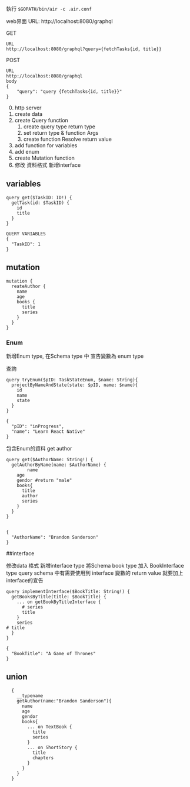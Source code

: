 
執行
`$GOPATH/bin/air -c .air.conf`

web界面
URL: http://localhost:8080/graphql

GET
```
URL
http://localhost:8080/graphql?query={fetchTasks{id, title}}
```


POST
```
URL
http://localhost:8080/graphql
body
{
	"query": "query {fetchTasks{id, title}}"
}
```


0. http server
1. create data
2. create Query function
    1. create query type return type
    2. set return type & function Args
    3. create function Resolve return value
3. add function for variables
4. add enum
5. create Mutation function
6. 修改 資料格式 新增interface

## variables
```
query get($TaskID: ID!) {
  getTask(id: $TaskID) {
    id
    title
  }
}

QUERY VARIABLES
{
  "TaskID": 1
}
```

## mutation
```
mutation {
  reateAuthor {
    name
    age
    books {
      title
      series
    }
  }
}
```

### Enum
新增Enum type, 在Schema type 中 宣告變數為 enum type

查詢

```
query tryEnum($pID: TaskStateEnum, $name: String){
  projectByNameAndState(state: $pID, name: $name){
    id
    name
    state
  }
}

{
  "pID": "inProgress",
  "name": "Learn React Native"
}

```
包含Enum的資料
get author
```
query get($AuthorName: String!) {
  getAuthorByName(name: $AuthorName) {
		name
    age
    gendor #return "male"
    books{
      title
      author
      series
    }
  }
}


{
  "AuthorName": "Brandon Sanderson"
}
```

##interface

修改data 格式
新增interface type
將Schema book type 加入 BookInterface type
query schema 中有需要使用到 interface 變數的 return value 就要加上interface的宣告

```
query implementInterface($BookTitle: String!) {
  getBooksByTitle(title: $BookTitle) {
    ... on getBookByTitleInterface {
      # series
      title
    }
	series
# title
  }
}

{
  "BookTitle": "A Game of Thrones"
}
```

## union
```
  {
    __typename
    getAuthor(name:"Brandon Sanderson"){
      name
      age
      gendor
      books{
        ... on TextBook {
          title
          series
        }
        ... on ShortStory {
          title
          chapters
        }
      }
    }
  }
```
